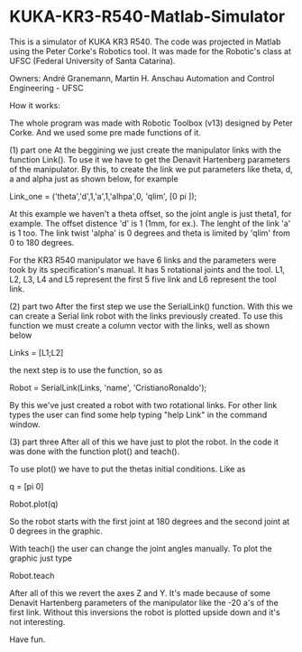 # KUKA-KR3-R540-Matlab-Simulator
This is a simulator of KUKA KR3 R540. The code was projected in Matlab using the Peter Corke's Robotics tool. It was made for the Robotic's class at UFSC (Federal University of Santa Catarina). 

Owners: André Granemann, Martin H. Anschau
Automation and Control Engineering - UFSC

How it works:

The whole program was made with Robotic Toolbox (v13) designed by Peter Corke. And we used some pre made functions of it. 

(1) part one
At the beggining we just create the manipulator links with the function Link(). To use it we have to get the Denavit Hartenberg parameters of the manipulator. By this, to create the link we put parameters like theta, d, a and alpha just as shown below, for example

Link_one = ('theta','d',1,'a',1,'alhpa',0, 'qlim', [0 pi ]);

At this example we haven't a theta offset, so the joint angle is just theta1, for example. The offset distence 'd' is 1 (1mm, for ex.). The lenght of the link 'a' is 1 too. The link twist 'alpha' is 0 degrees and theta is limited by 'qlim' from 0 to 180 degrees.

For the KR3 R540 manipulator we have 6 links and the parameters were took by its specification's manual. It has 5 rotational joints and the tool. L1, L2, L3, L4 and L5 represent the first 5 five link and L6 represent the tool link. 

(2) part two
After the first step we use the SerialLink() function. With this we can create a Serial link robot with the links previously created. To use this function we must create a column vector with the links, well as shown below

Links = [L1;L2]

the next step is to use the function, so as

Robot = SerialLink(Links, 'name', 'CristianoRonaldo');

By this we've just created a robot with two rotational links. For other link types the user can find some help typing "help Link" in the command window.

(3) part three
After all of this we have just to plot the robot. In the code it was done with the function plot() and teach(). 

To use plot() we have to put the thetas initial conditions. Like as

q = [pi 0]

Robot.plot(q)

So the robot starts with the first joint at 180 degrees and the second joint at 0 degrees in the graphic.

With teach() the user can change the joint angles manually. To plot the graphic just type 

Robot.teach

After all of this we revert the axes Z and Y. It's made because of some Denavit Hartenberg parameters of the manipulator like the -20 a's of the first link. Without this inversions the robot is plotted upside down and it's not interesting.

Have fun.

